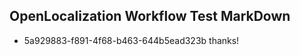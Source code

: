 ## OpenLocalization Workflow Test MarkDown
* 5a929883-f891-4f68-b463-644b5ead323b thanks!

<!--HONumber=Aug16_HO3-->


